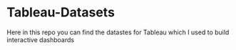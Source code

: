 # Tableau-Datasets #        

Here in this repo you can find the datastes for Tableau which I used to build interactive dashboards    
   
   
   
 
  
 
  
   
  
   
 
